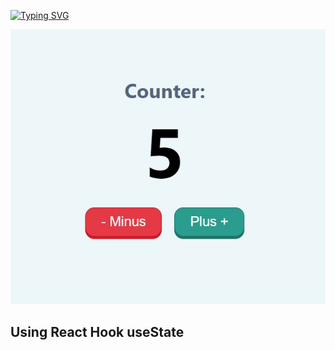 [![Typing SVG](https://readme-typing-svg.demolab.com?font=Fira+Code&weight=700&size=50&pause=1000&width=435&height=85&lines=Counter)](https://git.io/typing-svg)

![](https://github.com/remmi755/counter/blob/master/Screenshot_16.jpg)

<h2>Using React Hook useState</h2>


